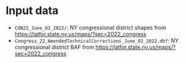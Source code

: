 # Input data

- `CON22_June_03_2022/`: NY congressional district shapes from <https://latfor.state.ny.us/maps/?sec=2022_congress>
- `Congress_22_AmendedTechnicalCorrections_June_02_2022.dbf`: NY congressional district BAF from <https://latfor.state.ny.us/maps/?sec=2022_congress>